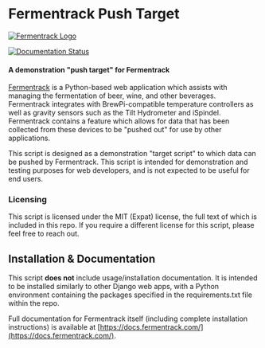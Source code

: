 # Fermentrack Push Target

[![Fermentrack Logo](http://www.fermentrack.com/static/img/fermentrack_logo.png "Fermentrack")](http://www.fermentrack.com/)

[![Documentation Status](https://readthedocs.org/projects/fermentrack/badge/?version=master)](http://fermentrack.readthedocs.io/en/master/?badge=master)
                
#### A demonstration "push target" for Fermentrack

[Fermentrack](http://www.fermentrack.com/) is a Python-based web application which assists with managing the fermentation of beer, wine, and other beverages. Fermentrack integrates with BrewPi-compatible temperature controllers as well as gravity sensors such as the Tilt Hydrometer and iSpindel. Fermentrack contains a feature which allows for data that has been collected from these devices to be "pushed out" for use by other applications.

This script is designed as a demonstration "target script" to which data can be pushed by Fermentrack. This script is intended for demonstration and testing purposes for web developers, and is not expected to be useful for end users. 


### Licensing

This script is licensed under the MIT (Expat) license, the full text of which is included in this repo. If you require a different license for this script, please feel free to reach out.


## Installation & Documentation

This script **does not** include usage/installation documentation. It is intended to be installed similarly to other Django web apps, with a Python environment containing the packages specified in the requirements.txt file within the repo.

Full documentation for Fermentrack itself (including complete installation instructions) is available at [https://docs.fermentrack.com/](https://docs.fermentrack.com/).
